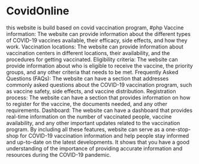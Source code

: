 # CovidOnline
this website is build based on covid vaccination program, 
#php
Vaccine information: The website can provide information about the different types of COVID-19 vaccines available, their efficacy, side effects, and how they work.
Vaccination locations: The website can provide information about vaccination centers in different locations, their availability, and the procedures for getting vaccinated.
Eligibility criteria: The website can provide information about who is eligible to receive the vaccine, the priority groups, and any other criteria that needs to be met.
Frequently Asked Questions (FAQs): The website can have a section that addresses commonly asked questions about the COVID-19 vaccination program, such as vaccine safety, side effects, and vaccine distribution.
Registration process: The website can have a section that provides information on how to register for the vaccine, the documents needed, and any other requirements.
Dashboard: The website can have a dashboard that provides real-time information on the number of vaccinated people, vaccine availability, and any other important updates related to the vaccination program.
By including all these features, website can serve as a one-stop-shop for COVID-19 vaccination information and help people stay informed and up-to-date on the latest developments. It shows that you have a good understanding of the importance of providing accurate information and resources during the COVID-19 pandemic.
